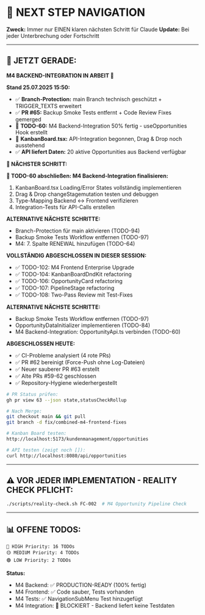 # 🧭 NEXT STEP NAVIGATION

**Zweck:** Immer nur EINEN klaren nächsten Schritt für Claude
**Update:** Bei jeder Unterbrechung oder Fortschritt

---

## 🎯 JETZT GERADE:

**M4 BACKEND-INTEGRATION IN ARBEIT 🔄**

**Stand 25.07.2025 15:50:**
- ✅ **Branch-Protection:** main Branch technisch geschützt + TRIGGER_TEXTS erweitert
- ✅ **PR #65:** Backup Smoke Tests entfernt + Code Review Fixes gemerged
- 🔄 **TODO-60:** M4 Backend-Integration 50% fertig - useOpportunities Hook erstellt
- 🔄 **KanbanBoard.tsx:** API-Integration begonnen, Drag & Drop noch ausstehend
- ✅ **API liefert Daten:** 20 aktive Opportunities aus Backend verfügbar

**🚀 NÄCHSTER SCHRITT:**

**🔄 TODO-60 abschließen: M4 Backend-Integration finalisieren:**
1. KanbanBoard.tsx Loading/Error States vollständig implementieren
2. Drag & Drop changeStagemutation testen und debuggen
3. Type-Mapping Backend ↔ Frontend verifizieren
4. Integration-Tests für API-Calls erstellen

**ALTERNATIVE NÄCHSTE SCHRITTE:**
- Branch-Protection für main aktivieren (TODO-94)
- Backup Smoke Tests Workflow entfernen (TODO-97)
- M4: 7. Spalte RENEWAL hinzufügen (TODO-64)

**VOLLSTÄNDIG ABGESCHLOSSEN IN DIESER SESSION:**
- ✅ TODO-102: M4 Frontend Enterprise Upgrade
- ✅ TODO-104: KanbanBoardDndKit refactoring
- ✅ TODO-106: OpportunityCard refactoring  
- ✅ TODO-107: PipelineStage refactoring
- ✅ TODO-108: Two-Pass Review mit Test-Fixes

**ALTERNATIVE NÄCHSTE SCHRITTE:**
- Backup Smoke Tests Workflow entfernen (TODO-97)
- OpportunityDataInitializer implementieren (TODO-84)
- M4 Backend-Integration: OpportunityApi.ts verbinden (TODO-60)

**ABGESCHLOSSEN HEUTE:**
- ✅ CI-Probleme analysiert (4 rote PRs)
- ✅ PR #62 bereinigt (Force-Push ohne Log-Dateien)
- ✅ Neuer sauberer PR #63 erstellt
- ✅ Alte PRs #59-62 geschlossen
- ✅ Repository-Hygiene wiederhergestellt

```bash
# PR Status prüfen:
gh pr view 63 --json state,statusCheckRollup

# Nach Merge:
git checkout main && git pull
git branch -d fix/combined-m4-frontend-fixes

# Kanban Board testen:
http://localhost:5173/kundenmanagement/opportunities

# API testen (zeigt noch []):
curl http://localhost:8080/api/opportunities
```

---

## ⚠️ VOR JEDER IMPLEMENTATION - REALITY CHECK PFLICHT:
```bash
./scripts/reality-check.sh FC-002  # M4 Opportunity Pipeline Check
```

---

## 📊 OFFENE TODOS:
```
🔴 HIGH Priority: 16 TODOs
🟡 MEDIUM Priority: 4 TODOs  
🟢 LOW Priority: 2 TODOs
```

**Status:**
- M4 Backend: ✅ PRODUCTION-READY (100% fertig)
- M4 Frontend: ✅ Code sauber, Tests vorhanden
- M4 Tests: ✅ NavigationSubMenu Test hinzugefügt
- M4 Integration: 🔴 BLOCKIERT - Backend liefert keine Testdaten